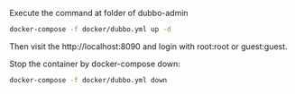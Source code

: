 Execute the command at folder of dubbo-admin

```Bash
docker-compose -f docker/dubbo.yml up -d
```
Then visit the http://localhost:8090 and login with root:root or guest:guest.


Stop the container by docker-compose down:

```Bash
docker-compose -f docker/dubbo.yml down
```